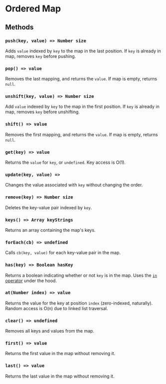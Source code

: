 # Ordered Map

## Methods

### `push(key, value) => Number size`
Adds `value` indexed by `key` to the map in the last position. If `key` is already in map, removes `key` before pushing.

### `pop() => value`
Removes the last mapping, and returns the `value`. If map is empty, returns `null`.

### `unshift(key, value) => Number size`
Add `value` indexed by `key` to the map in the first position. If `key` is already in map, removes `key` before unshifting.

### `shift() => value`
Removes the first mapping, and returns the `value`. If map is empty, returns `null`.

### `get(key) => value`
Returns the `value` for `key`, or `undefined`. Key access is O(1).

### `update(key, value) => `
Changes the value associated with `key` without changing the order.

### `remove(key) => Number size`
Deletes the key-value pair indexed by `key`.

### `keys() => Array keyStrings`
Returns an array containing the map's keys.

### `forEach(cb) => undefined`
Calls `cb(key, value)` for each key-value pair in the map.

### `has(key) => Boolean hasKey`
Returns a boolean indicating whether or not `key` is in the map. Uses the [`in` operator](https://developer.mozilla.org/en-US/docs/Web/JavaScript/Reference/Operators/in) under the hood.

### `at(Number index) => value`
Returns the value for the key at position `index` (zero-indexed, naturally). Random access is O(n) due to linked list traversal.

### `clear() => undefined`
Removes all keys and values from the map.

### `first() => value`
Returns the first value in the map without removing it.

### `last() => value`
Returns the last value in the map without removing it.
